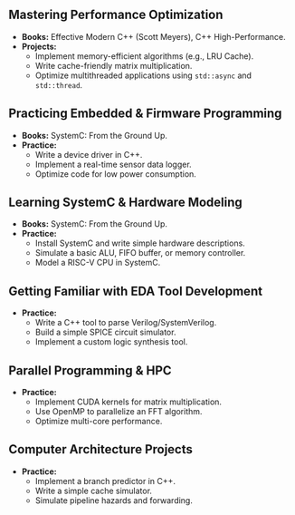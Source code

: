 ## Mastering Performance Optimization
- **Books:** Effective Modern C++ (Scott Meyers), C++ High-Performance.
- **Projects:**
  - Implement memory-efficient algorithms (e.g., LRU Cache).
  - Write cache-friendly matrix multiplication.
  - Optimize multithreaded applications using `std::async` and `std::thread`.

## Practicing Embedded & Firmware Programming
- **Books:** SystemC: From the Ground Up.
- **Practice:**
  - Write a device driver in C++.
  - Implement a real-time sensor data logger.
  - Optimize code for low power consumption.

## Learning SystemC & Hardware Modeling
- **Books:** SystemC: From the Ground Up.
- **Practice:**
  - Install SystemC and write simple hardware descriptions.
  - Simulate a basic ALU, FIFO buffer, or memory controller.
  - Model a RISC-V CPU in SystemC.

 ## Getting Familiar with EDA Tool Development
- **Practice:**
  - Write a C++ tool to parse Verilog/SystemVerilog.
  - Build a simple SPICE circuit simulator.
  - Implement a custom logic synthesis tool.
 
## Parallel Programming & HPC
- **Practice:**
  - Implement CUDA kernels for matrix multiplication.
  - Use OpenMP to parallelize an FFT algorithm.
  - Optimize multi-core performance.

## Computer Architecture Projects
- **Practice:**
  - Implement a branch predictor in C++.
  - Write a simple cache simulator.
  - Simulate pipeline hazards and forwarding.

